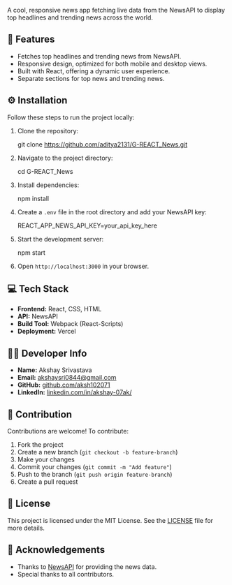 A cool, responsive news app fetching live data from the NewsAPI to display top headlines and trending news across the world.

🚀 Features
-----------

*   Fetches top headlines and trending news from NewsAPI.
*   Responsive design, optimized for both mobile and desktop views.
*   Built with React, offering a dynamic user experience.
*   Separate sections for top news and trending news.

⚙️ Installation
---------------

Follow these steps to run the project locally:

1.  Clone the repository:

    git clone https://github.com/aditya2131/G-REACT_News.git

3.  Navigate to the project directory:

    cd G-REACT_News

5.  Install dependencies:

    npm install

7.  Create a `.env` file in the root directory and add your NewsAPI key:

    REACT_APP_NEWS_API_KEY=your_api_key_here

9.  Start the development server:

    npm start

11.  Open `http://localhost:3000` in your browser.

💻 Tech Stack
-------------

*   **Frontend:** React, CSS, HTML
*   **API:** NewsAPI
*   **Build Tool:** Webpack (React-Scripts)
*   **Deployment:** Vercel

👨‍💻 Developer Info
--------------------

*   **Name:** Akshay Srivastava
*   **Email:** akshaysri0844@gmail.com
*   **GitHub:** [github.com/aksh102071](https://github.com/aksh10207)
*   **LinkedIn:** [linkedin.com/in/akshay-07ak/](https://www.linkedin.com/in/akshay-07ak/)

🤝 Contribution
---------------

Contributions are welcome! To contribute:

1.  Fork the project
2.  Create a new branch (`git checkout -b feature-branch`)
3.  Make your changes
4.  Commit your changes (`git commit -m "Add feature"`)
5.  Push to the branch (`git push origin feature-branch`)
6.  Create a pull request

📄 License
----------

This project is licensed under the MIT License. See the [LICENSE](LICENSE) file for more details.

🎉 Acknowledgements
-------------------

*   Thanks to [NewsAPI](https://newsapi.org/) for providing the news data.
*   Special thanks to all contributors.
